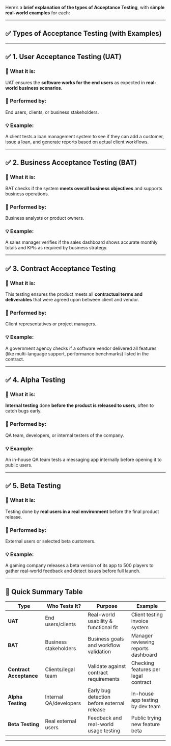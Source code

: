 Here’s a **brief explanation of the types of Acceptance Testing**, with **simple real-world examples** for each:

---

## ✅ Types of Acceptance Testing (with Examples)

---

## ✅ 1. **User Acceptance Testing (UAT)**

### 📌 What it is:

UAT ensures the **software works for the end users** as expected in **real-world business scenarios**.

### 👤 Performed by:

End users, clients, or business stakeholders.

### 💡 Example:

A client tests a loan management system to see if they can add a customer, issue a loan, and generate reports based on actual client workflows.

---

## ✅ 2. **Business Acceptance Testing (BAT)**

### 📌 What it is:

BAT checks if the system **meets overall business objectives** and supports business operations.

### 👤 Performed by:

Business analysts or product owners.

### 💡 Example:

A sales manager verifies if the sales dashboard shows accurate monthly totals and KPIs as required by business strategy.

---

## ✅ 3. **Contract Acceptance Testing**

### 📌 What it is:

This testing ensures the product meets all **contractual terms and deliverables** that were agreed upon between client and vendor.

### 👤 Performed by:

Client representatives or project managers.

### 💡 Example:

A government agency checks if a software vendor delivered all features (like multi-language support, performance benchmarks) listed in the contract.

---

## ✅ 4. **Alpha Testing**

### 📌 What it is:

**Internal testing** done **before the product is released to users**, often to catch bugs early.

### 👤 Performed by:

QA team, developers, or internal testers of the company.

### 💡 Example:

An in-house QA team tests a messaging app internally before opening it to public users.

---

## ✅ 5. **Beta Testing**

### 📌 What it is:

Testing done by **real users in a real environment** before the final product release.

### 👤 Performed by:

External users or selected beta customers.

### 💡 Example:

A gaming company releases a beta version of its app to 500 players to gather real-world feedback and detect issues before full launch.

---

## 🧠 Quick Summary Table

| Type                    | Who Tests It?          | Purpose                                     | Example                              |
| ----------------------- | ---------------------- | ------------------------------------------- | ------------------------------------ |
| **UAT**                 | End users/clients      | Real-world usability & functional fit       | Client testing invoice system        |
| **BAT**                 | Business stakeholders  | Business goals and workflow validation      | Manager reviewing reports dashboard  |
| **Contract Acceptance** | Clients/legal team     | Validate against contract requirements      | Checking features per legal contract |
| **Alpha Testing**       | Internal QA/developers | Early bug detection before external release | In-house app testing by dev team     |
| **Beta Testing**        | Real external users    | Feedback and real-world usage testing       | Public trying new feature beta       |

---
